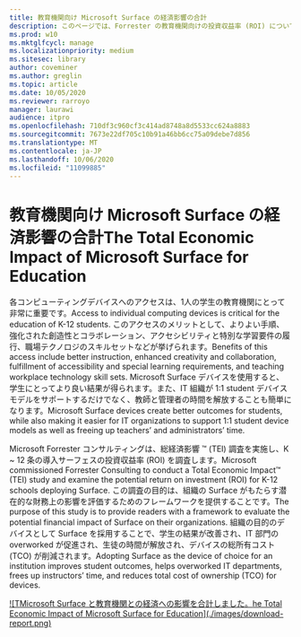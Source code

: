 ```yaml
---
title: 教育機関向け Microsoft Surface の経済影響の合計
description: このページでは、Forrester の教育機関向けの投資収益率 (ROI) について、ダウンロード可能な PDF 形式のコンサルティングを提供します。
ms.prod: w10
ms.mktglfcycl: manage
ms.localizationpriority: medium
ms.sitesec: library
author: coveminer
ms.author: greglin
ms.topic: article
ms.date: 10/05/2020
ms.reviewer: rarroyo
manager: laurawi
audience: itpro
ms.openlocfilehash: 710df3c960cf3c414ad8748a8d5533cc624a8883
ms.sourcegitcommit: 7673e22df705c10b91a46bb6cc75a09debe7d856
ms.translationtype: MT
ms.contentlocale: ja-JP
ms.lasthandoff: 10/06/2020
ms.locfileid: "11099885"
---
```

# <span data-ttu-id="e91a8-103">教育機関向け Microsoft Surface の経済影響の合計</span><span class="sxs-lookup"><span data-stu-id="e91a8-103">The Total Economic Impact of Microsoft Surface for Education</span></span>

<span data-ttu-id="e91a8-104">各コンピューティングデバイスへのアクセスは、1人の学生の教育機関にとって非常に重要です。</span><span class="sxs-lookup"><span data-stu-id="e91a8-104">Access to individual computing devices is critical for the education of K-12 students.</span></span> <span data-ttu-id="e91a8-105">このアクセスのメリットとして、よりよい手順、強化された創造性とコラボレーション、アクセシビリティと特別な学習要件の履行、職場テクノロジのスキルセットなどが挙げられます。</span><span class="sxs-lookup"><span data-stu-id="e91a8-105">Benefits of this access include better instruction, enhanced creativity and collaboration, fulfillment of accessibility and special learning requirements, and teaching workplace technology skill sets.</span></span> <span data-ttu-id="e91a8-106">Microsoft Surface デバイスを使用すると、学生にとってより良い結果が得られます。また、IT 組織が 1:1 student デバイスモデルをサポートするだけでなく、教師と管理者の時間を解放することも簡単になります。</span><span class="sxs-lookup"><span data-stu-id="e91a8-106">Microsoft Surface devices create better outcomes for students, while also making it easier for IT organizations to support 1:1 student device models as well as freeing up teachers’ and administrators’ time.</span></span>

<span data-ttu-id="e91a8-107">Microsoft Forrester コンサルティングは、総経済影響 &trade; (TEI) 調査を実施し、K ~ 12 条の導入サーフェスの投資収益率 (ROI) を調査します。</span><span class="sxs-lookup"><span data-stu-id="e91a8-107">Microsoft commissioned Forrester Consulting to conduct a Total Economic Impact&trade; (TEI) study and examine the potential return on investment (ROI) for K-12 schools deploying Surface.</span></span> <span data-ttu-id="e91a8-108">この調査の目的は、組織の Surface がもたらす潜在的な財務上の影響を評価するためのフレームワークを提供することです。</span><span class="sxs-lookup"><span data-stu-id="e91a8-108">The purpose of this study is to provide readers with a framework to evaluate the potential financial impact of Surface on their organizations.</span></span> <span data-ttu-id="e91a8-109">組織の目的のデバイスとして Surface を採用することで、学生の結果が改善され、IT 部門の overworked が促進され、生徒の時間が解放され、デバイスの総所有コスト (TCO) が削減されます。</span><span class="sxs-lookup"><span data-stu-id="e91a8-109">Adopting Surface as the device of choice for an institution improves student outcomes, helps overworked IT departments, frees up instructors’ time, and reduces total cost of ownership (TCO) for devices.</span></span>

[![T<span data-ttu-id="e91a8-110">Microsoft Surface と教育機関との経済への影響を合計しました。</span><span class="sxs-lookup"><span data-stu-id="e91a8-110">he Total Economic Impact of Microsoft Surface for Education]</span></span>(./images/download-report.png)](./media/forrester-tei-microsoft-surface-for-education.pdf)



